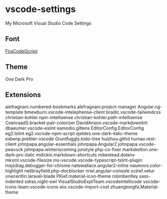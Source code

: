 # vscode-settings
My Microsoft Visual Studio Code Settings


## Font
[FiraCodeiScript](https://github.com/kencrocken/FiraCodeiScript)


## Theme
One Dark Pro

## Extensions

alefragnani.numbered-bookmarks
alefragnani.project-manager
Angular.ng-template
bmewburn.vscode-intelephense-client
bradlc.vscode-tailwindcss
christian-kohler.npm-intellisense
christian-kohler.path-intellisense
CoenraadS.bracket-pair-colorizer
DavidAnson.vscode-markdownlint
dbaeumer.vscode-eslint
eamodio.gitlens
EditorConfig.EditorConfig
eg2.tslint
eg2.vscode-npm-script
ejeldes.one-dark-italic-theme
esbenp.prettier-vscode
Gruntfuggly.todo-tree
huizhou.githd
humao.rest-client
johnpapa.angular-essentials
johnpapa.Angular2
johnpapa.vscode-peacock
johnpapa.winteriscoming
junstyle.php-cs-fixer
markskelton.one-dark-pro-italic
mdickin.markdown-shortcuts
mikestead.dotenv
mkxml.vscode-filesize
ms-vscode.vscode-typescript-tslint-plugin
msjsdiag.debugger-for-chrome
natewallace.angular2-inline
naumovs.color-highlight
neilbrayfield.php-docblocker
nrwl.angular-console
octref.vetur
onecentlin.laravel-blade
PKief.material-icon-theme
robinbentley.sass-indented
sdras.night-owl
VisualStudioExptTeam.vscodeintellicode
vscode-icons-team.vscode-icons
wix.vscode-import-cost
zhuangtongfa.Material-theme
